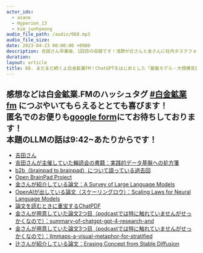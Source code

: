 ```yaml
---
actor_ids:
  - asano
  - Hyperion_13
  - kim_junhyeong
audio_file_path: /audio/068.mp3
audio_file_size: 
date: 2023-04-23 00:00:00 +0900
description: 吉田さん卒業後、1回目の収録です！浅野が辻さんと金さんに社内タスクフォースについて聞く回
duration: 
layout: article
title: 68. まだまだ続くよ白金鉱業FM！ChatGPTをはじめとした「基盤モデル・大規模言語モデル 社内タスクフォース」の話！
---
```

感想などは白金鉱業.FMのハッシュタグ [#白金鉱業fm](https://twitter.com/search?q=%23%E7%99%BD%E9%87%91%E9%89%B1%E6%A5%ADfm&src=typed_query) につぶやいてもらえるととても喜びます！  
匿名でのお便りも[google form](https://forms.gle/pRVNhjrhk8F88T228)にてお待ちしております！  
本題のLLMの話は9:42~あたりからです！
---
- [吉田さん](https://twitter.com/yutatatatata)
- [吉田さんが主催していた輪読会の書籍：実践的データ基盤への処方箋](https://amzn.asia/d/3sebBCL)
- [b2b（brainpad to brainpad）について語っている過去回](https://shirokane-kougyou.github.io/episode/51)
- [Open BrainPad Project](https://twitter.com/Open_BrainPad?s=20)
- [金さんが紹介している論文：A Survey of Large Language Models](https://arxiv.org/abs/2303.18223)
- [OpenAIが出している論文（スケーリングロウ）：Scaling Laws for Neural Language Models](https://arxiv.org/abs/2001.08361)
- [論文を読むときに重宝するChatPDF](https://www.chatpdf.com/)
- [金さんが用意していた論文2つ目（podcastでは特に触れていませんがせっかくなので）：summary-of-chatgpt-gpt-4-research-and](https://paperswithcode.com/paper/summary-of-chatgpt-gpt-4-research-and)
- [金さんが用意していた論文3つ目（podcastでは特に触れていませんがせっかくなので）：llmmaps-a-visual-metaphor-for-stratified](https://paperswithcode.com/paper/llmmaps-a-visual-metaphor-for-stratified)
- [辻さんが紹介している論文：Erasing Concept from Stable Diffusion](https://twitter.com/Open_BrainPad/status/1645945827712696320?s=20)